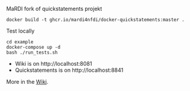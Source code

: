 MaRDI fork of quickstatements projekt 

`docker build -t ghcr.io/mardi4nfdi/docker-quickstatements:master .`

Test locally
```
cd example
docker-compose up -d
bash ./run_tests.sh
```

* Wiki is on http://localhost:8081
* Quickstatements is on http://localhost:8841

More in the [Wiki](https://github.com/MaRDI4NFDI/docker-quickstatements/wiki).